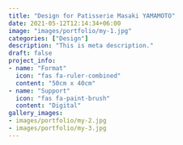 ```yaml
---
title: "Design for Patisserie Masaki YAMAMOTO"
date: 2021-05-12T12:14:34+06:00
image: "images/portfolio/my-1.jpg"
categories: ["Design"]
description: "This is meta description."
draft: false
project_info:
- name: "Format"
  icon: "fas fa-ruler-combined"
  content: "50cm x 40cm"
- name: "Support"
  icon: "fas fa-paint-brush"
  content: "Digital"
gallery_images:
- images/portfolio/my-2.jpg
- images/portfolio/my-3.jpg
---
```

